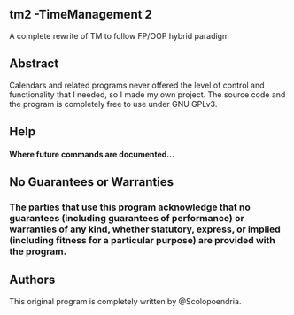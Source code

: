 ## tm2 -TimeManagement 2
 A complete rewrite of TM to follow FP/OOP hybrid paradigm
## Abstract
Calendars and related programs never offered the level of control and functionality that I needed, so I made my own project. The source code and the program is completely free to use under GNU GPLv3.
## Help
#### Where future commands are documented...
## No Guarantees or Warranties
### The parties that use this program acknowledge that no guarantees (including guarantees of performance) or warranties of any kind, whether statutory, express, or implied (including fitness for a particular purpose) are provided with the program.
## Authors
This original program is completely written by @Scolopoendria.
